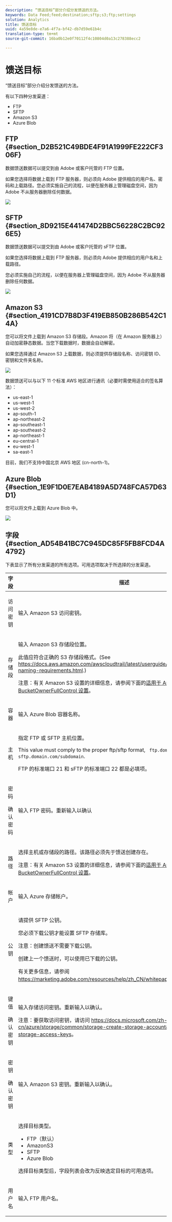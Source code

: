 ```yaml
---
description: “馈送目标”部分介绍分发馈送的方法。
keywords: Data Feed;feed;destination;sftp;s3;ftp;settings
solution: Analytics
title: 馈送目标
uuid: 4a59e8de-e7a6-4f7a-bf42-db7d59e61b4c
translation-type: tm+mt
source-git-commit: 16ba0b12e0f70112f4c10804d0a13c278388ecc2

---
```



# 馈送目标

“馈送目标”部分介绍分发馈送的方法。

有以下四种分发渠道：

* FTP
* SFTP
* Amazon S3
* Azure Blob

## FTP {#section_D2B521C49BDE4F91A1999FE222CF306F}

数据馈送数据可以提交到由 Adobe 或客户托管的 FTP 位置。

如果您选择将数据上载到 FTP 服务器，则必须向 Adobe 提供相应的用户名、密码和上载路径。您必须实施自己的流程，以便在服务器上管理磁盘空间，因为 Adobe 不从服务器删除任何数据。

![](assets/dest-ftp.jpg)

## SFTP {#section_8D9215E441474D2BBC56228C2BC926E5}

数据馈送数据可以提交到由 Adobe 或客户托管的 sFTP 位置。

如果您选择将数据上载到 FTP 服务器，则必须向 Adobe 提供相应的用户名和上载路径。

<!-- 

Adobe Customer Care will provide you with a Public key. Verify in recording.

 -->

您必须实施自己的流程，以便在服务器上管理磁盘空间，因为 Adobe 不从服务器删除任何数据。

![](assets/dest-sftp.jpg)

## Amazon S3 {#section_4191CD7B8D3F419EB850B286B542C14A}

您可以将文件上载到 Amazon S3 存储段。Amazon 将（在 Amazon 服务器上）自动加密静态数据。当您下载数据时，数据会自动解密。

如果您选择通过 Amazon S3 上载数据，则必须提供存储段名称、访问密钥 ID、密钥和文件夹名称。

![](assets/dest-s3.jpg)

数据馈送可以与以下 11 个标准 AWS 地区进行通讯（必要时需使用适合的签名算法）：

* us-east-1
* us-west-1
* us-west-2
* ap-south-1
* ap-northeast-2
* ap-southeast-1
* ap-southeast-2
* ap-northeast-1
* eu-central-1
* eu-west-1
* sa-east-1

目前，我们不支持中国北京 AWS 地区 (cn-north-1)。

## Azure Blob {#section_1E9F1D0E7EAB4189A5D748FCA57D63D1}

您可以将文件上载到 Azure Blob 中。

![](assets/azure.png)

## 字段 {#section_AD54B41BC7C945DC85F5FB8FCD4A4792}

下表显示了所有分发渠道的所有选项。可用选项取决于所选择的分发渠道。

<table id="table_F743C620C82349D9943A13B99EA312BA"> 
 <thead> 
  <tr> 
   <th colname="col1" class="entry"> 字段 </th> 
   <th colname="col2" class="entry"> 描述 </th> 
  </tr> 
 </thead>
 <tbody> 
  <tr> 
   <td colname="col1"> <p>访问密钥 </p> </td> 
   <td colname="col2"> <p>输入 Amazon S3 访问密钥。 </p> </td> 
  </tr> 
  <tr> 
   <td colname="col1"> <p>存储段 </p> </td> 
   <td colname="col2"> <p>输入 Amazon S3 存储段位置。 </p> <p>此值应符合正确的 S3 存储段格式。(See <a href="https://docs.aws.amazon.com/awscloudtrail/latest/userguide/cloudtrail-s3-bucket-naming-requirements.html"  > https://docs.aws.amazon.com/awscloudtrail/latest/userguide/cloudtrail-s3-bucket-naming-requirements.html</a>.) </p> <p> <p>注意：有关 Amazon S3 设置的详细信息，请参阅下面的<a href="/help/export/analytics-data-feed/feed-troubleshooting.md#section_6797EBBB7E6D44D4B00C7AEDF4C2EE1D"  >适用于 Amazon S3 数据馈送的 BucketOwnerFullControl 设置</a>。 </p> </p> </td> 
  </tr> 
  <tr> 
   <td colname="col1"> <p>容器 </p> </td> 
   <td colname="col2"> <p>输入 Azure Blob 容器名称。 </p> </td> 
  </tr> 
  <tr> 
   <td colname="col1"> <p> 主机 </p> </td> 
   <td colname="col2"> <p>指定 FTP 或 SFTP 主机位置。 </p> <p>This value must comply to the proper ftp/sftp format, <code> ftp.domain.com/subdomain</code> or <code> sftp.domain.com/subdomain</code>. </p> <p> FTP 的标准端口 21 和 sFTP 的标准端口 22 都是必填项。 </p> </td> 
  </tr> 
  <tr> 
   <td colname="col1"> <p>密码 </p> <p>确认密码 </p> </td> 
   <td colname="col2"> <p>输入 FTP 密码。重新输入以确认 </p> </td> 
  </tr> 
  <tr> 
   <td colname="col1"> <p>路径 </p> </td> 
   <td colname="col2"> <p>选择主机或存储段的路径。该路径必须先于馈送创建存在。 </p> <p> <p>注意：有关 Amazon S3 设置的详细信息，请参阅下面的<a href="/help/export/analytics-data-feed/feed-troubleshooting.md#section_6797EBBB7E6D44D4B00C7AEDF4C2EE1D"  >适用于 Amazon S3 数据馈送的 BucketOwnerFullControl 设置</a>。 </p> </p> </td> 
  </tr> 
  <tr> 
   <td colname="col1"> <p>帐户 </p> </td> 
   <td colname="col2"> <p> 输入 Azure 存储帐户。 </p> </td> 
  </tr> 
  <tr> 
   <td colname="col1"> <p>公钥 </p> </td> 
   <td colname="col2"> <p>请提供 SFTP 公钥。 </p> <p>您必须下载公钥才能设置 SFTP 存储库。 </p> <p> <p>注意：创建馈送不需要下载公钥。 </p> </p> <p>创建上一个馈送时，可以使用已下载的公钥。 </p> <p>有关更多信息，请参阅 <a href="https://marketing.adobe.com/resources/help/en_US/whitepapers/ftp/ftp_sftp_dw.html"  >https://marketing.adobe.com/resources/help/zh_CN/whitepapers/ftp/ftp_sftp_dw.html</a>。 </p> </td> 
  </tr> 
  <tr> 
   <td colname="col1"> <p>键值 </p> <p>确认密钥 </p> </td> 
   <td colname="col2"> <p> 输入存储访问密钥。重新输入以确认。 </p> <p> <p>注意：要获取访问密钥，请访问 <a href="https://docs.microsoft.com/en-us/azure/storage/common/storage-create-storage-account#view-and-copy-storage-access-keys"  >https://docs.microsoft.com/zh-cn/azure/storage/common/storage-create-storage-account#view-and-copy-storage-access-keys</a>。 </p> </p> </td> 
  </tr> 
  <tr> 
   <td colname="col1"> <p>密钥 </p> <p>确认密钥 </p> </td> 
   <td colname="col2"> <p>输入 Amazon S3 密钥。重新输入以确认。 </p> </td> 
  </tr> 
  <tr> 
   <td colname="col1"> <p>类型 </p> </td> 
   <td colname="col2"> <p>选择目标类型。 </p> <p> 
     <ul id="ul_B893EEDA73A34DE0AEB8570BE9027F21"> 
      <li id="li_325546FCEB404C50AA6829573CCA340B">FTP（默认） </li> 
      <li id="li_6A2C03115903484797485D073A610607">AmazonS3 </li> 
      <li id="li_C24540F6FCD24702B7693A515CEBE977">SFTP </li> 
      <li id="li_8E03CA78E7FE427C9F6F8B112BC76266">Azure Blob </li> 
     </ul> </p> <p>选择目标类型后，字段列表会改为反映选定目标的可用选项。 </p> </td> 
  </tr> 
  <tr> 
   <td colname="col1"> <p>用户名 </p> </td> 
   <td colname="col2"> <p>输入 FTP 用户名。 </p> </td> 
  </tr> 
 </tbody> 
</table>

